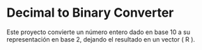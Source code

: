 # Decimal to Binary Converter

Este proyecto convierte un número entero dado en base 10 a su representación en base 2, dejando el resultado en un vector \( R \).